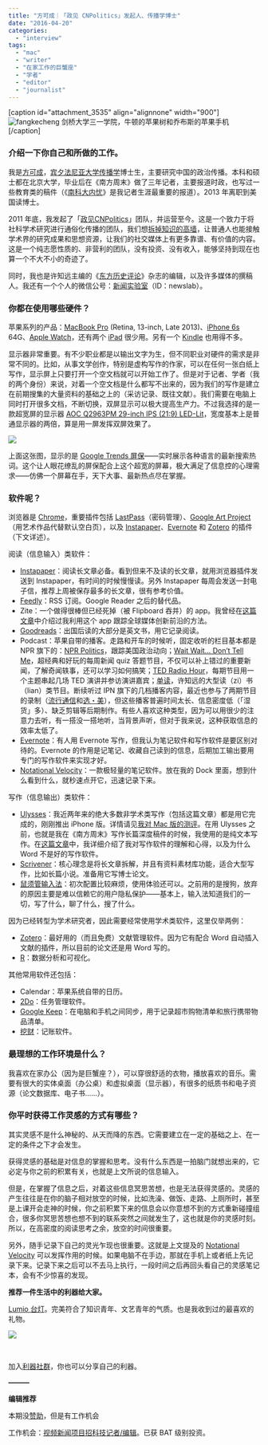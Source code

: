 ```yaml
---
title: "方可成｜「政见 CNPolitics」发起人、传播学博士"
date: "2016-04-20"
categories: 
  - "interview"
tags: 
  - "mac"
  - "writer"
  - "在家工作的巨蟹座"
  - "学者"
  - "editor"
  - "journalist"
---
```


\[caption id="attachment\_3535" align="alignnone" width="900"\]![fangkecheng](/images/82312.jpg) 剑桥大学三一学院，牛顿的苹果树和乔布斯的苹果手机\[/caption\]

### 介绍一下你自己和所做的工作。

我是[方可成](https://www.fangkc.cn/)，[宾夕法尼亚大学传播学](https://www.asc.upenn.edu/)博士生，主要研究中国的政治传播。本科和硕士都在北京大学，毕业后在《南方周末》做了三年记者，主要报道时政，也写过一些教育类的稿件（《[南科大内忧](https://www.infzm.com/content/60572)》是我记者生涯最重要的报道）。2013 年离职到美国读博士。

2011 年底，我发起了「[政见CNPolitics](https://cnpolitics.org/)」团队，并运营至今。这是一个致力于将社科学术研究进行通俗化传播的团队，我们想[拆掉知识的高墙](https://cnpolitics.org/2016/01/new-start/)，让普通人也能接触学术界的研究成果和思想资源，让我们的社交媒体上有更多靠谱、有价值的内容。这是一个纯志愿性质的、非营利的团队，没有投资、没有收入，能够坚持到现在也算一个不大不小的奇迹了。

同时，我也是许知远主编的《[东方历史评论](https://www.ohistory.org/)》杂志的编辑，以及许多媒体的撰稿人。我还有一个个人的微信公号：[新闻实验室](https://mp.weixin.qq.com/profile?src=3&timestamp=1461141107&ver=1&signature=piqA5TMVXey0feiQP6e5P79rqcbPTn*pwc9Tubm9oCLkm8T03rwGCglahk1SVcqtVMktckH-U2icC-j66sRbtQ==)（ID：newslab）。

### **你都在使用哪些硬件？**

苹果系列的产品：[MacBook Pro](https://www.apple.com/cn/macbook-pro/) (Retina, 13-inch, Late 2013)、[iPhone 6s](https://www.apple.com/cn/iphone/) 64G、[Apple Watch](https://www.apple.com/cn/watch/)，还有两个 [iPad](https://www.apple.com/cn/ipad/) 很少用。另有一个 [Kindle](https://www.amazon.cn/dp/B00QJDOLIO) 也用得不多。

显示器非常重要。有不少职业都是以输出文字为生，但不同职业对硬件的需求是非常不同的。比如，从事文学创作，特别是虚构写作的作家，可以在任何一张白纸上写作，显示屏上只要打开一个空文档就可以开始工作了。但是对于记者、学者（我的两个身份）来说，对着一个空文档是什么都写不出来的，因为我们的写作是建立在前期搜集的大量资料的基础之上的（采访记录、既往文献）。我们需要在电脑上同时打开很多文档，不断切换，双屏显示可以极大提高生产力。不过我选择的是一款超宽屏的显示器 [AOC Q2963PM 29-inch IPS (21:9) LED-Lit](https://www.amazon.com/gp/product/B00BLZAYHC)，宽度基本上是普通显示器的两倍，算是用一屏发挥双屏效果了。

![](/images/87965.jpg)

上面这张图，显示的是 [Google Trends 屏保](https://www.google.com/trends/hottrends/visualize?nrow=5&ncol=5)——实时展示各种语言的最新搜索热词。这个让人眼花缭乱的屏保配合上这个超宽的屏幕，极大满足了信息控的心理需求——仿佛一个屏幕在手，天下大事、最新热点尽在掌握。

### **软件呢？**

浏览器是 [Chrome](https://www.google.com/chrome/browser/desktop/index.html)，重要插件包括 [LastPass](https://lastpass.com/zh-hans/)（密码管理）、[Google Art Project](https://www.google.com/culturalinstitute/project/art-project?hl=zh-cn)（用艺术作品代替默认空白页），以及 [Instapaper](https://www.instapaper.com/)、[Evernote](https://evernote.com/intl/zh-cn/) 和 [Zotero](https://www.zotero.org/) 的插件（下文详述）。

阅读（信息输入）类软件：

- [Instapaper](https://www.instapaper.com/)：阅读长文章必备。看到但来不及读的长文章，就用浏览器插件发送到 Instapaper，有时间的时候慢慢读。另外 Instapaper 每周会发送一封电子信，推荐上周被保存最多的长文章，很有参考价值。
- [Feedly](https://feedly.com/)：RSS 订阅。Google Reader 之后的替代品。
- Zite：一个做得很棒但已经死掉（被 Flipboard 吞并）的 app。我曾经在[这篇文章](https://mp.weixin.qq.com/s?__biz=MjM5NDEwNjQ0MQ==&mid=402399706&idx=1&sn=3cde2c398bfb305e20fbd49cf1abf1a8&scene=21#wechat_redirect)中介绍过我利用这个 app 跟踪全球媒体创新前沿的方法。
- [Goodreads](https://www.goodreads.com/)：出国后读的大部分是英文书，用它记录阅读。
- Podcast：苹果自带的播客。走路和开车的时候听，固定收听的栏目基本都是 NPR 旗下的：[NPR Politics](https://www.npr.org/sections/politics/)，跟踪美国政治动向；[Wait Wait… Don’t Tell Me](https://www.npr.org/programs/wait-wait-dont-tell-me/)，超经典和好玩的每周新闻 quiz 答题节目，不仅可以补上错过的重要新闻，了解奇闻轶事，还可以学习如何搞笑；[TED Radio Hour](https://www.npr.org/programs/ted-radio-hour/?showDate=2016-04-15)，每期节目用一个主题串起几场 TED 演讲并参访演讲嘉宾；[单读](https://liqi.io/liuxiaonan)，许知远的大型读（zi）书（lian）类节目。断续听过 IPN 旗下的几档播客内容，最近也参与了两期节目的录制（[流行通信](https://ipn.li/popdispatch/46/)和[选・美](https://ipn.li/xuanmei/)），但这些播客普遍时间太长、信息密度低（「湿货」多）、缺乏剪辑等后期制作。有些人喜欢这种类型，因为可以用很少的注意力去听，有一搭没一搭地听，当背景声听，但对于我来说，这种获取信息的效率太低了。
- [Evernote](https://evernote.com/intl/zh-cn/)：有人用 Evernote 写作，但我认为笔记软件和写作软件是要区别对待的。Evernote 的作用是记笔记、收藏自己读到的信息，后期加工输出要用专门的写作软件来实现才好。
- [Notational Velocity](https://notational.net/)：一款极轻量的笔记软件。放在我的 Dock 里面，想到什么看到什么，就秒速点开它，迅速记录下来。

写作（信息输出）类软件：

- [Ulysses](https://liqi.io/max-seelemann)：我近两年来的绝大多数非学术类写作（包括这篇文章）都是用它完成的，刚刚推出 iPhone 版。详情请见[我对 Mac 版的测评](https://mp.weixin.qq.com/s?__biz=MjM5NDEwNjQ0MQ==&mid=201171746&idx=1&sn=f4b53d5b1c1df778e9e14ff89b432076&scene=21#wechat_redirect)。在用 Ulysses 之前，也就是我在《南方周末》写作长篇深度稿件的时候，我使用的是纯文本写作。在[这篇文章](https://mp.weixin.qq.com/s?__biz=MjM5NDEwNjQ0MQ==&mid=200875788&idx=1&sn=a8d3fcaa3c9f29739c52c7cb6ea9fedc&scene=21#wechat_redirect)中，我详细介绍了我对写作软件的理解和心得，以及为什么 Word 不是好的写作软件。
- [Scrivener](https://liqi.io/keith-blount/)：核心理念是将长文章拆解，并且有资料素材库功能，适合大型写作，比如长篇小说。准备用它写博士论文。
- [鼠须管输入法](https://rime.im/)：初次配置比较麻烦，使用体验还可以。之前用的是搜狗，放弃的原因主要是难以信赖它的用户隐私保护——基本上，输入法知道我们的一切，写了什么，聊了什么，搜了什么。

因为已经转型为学术研究者，因此需要经常使用学术类软件，这里仅举两例：

- [Zotero](https://www.zotero.org/)：最好用的（而且免费）文献管理软件。因为它有配合 Word 自动插入文献的插件，所以目前的论文还是用 Word 写的。
- [R](https://www.r-project.org/)：数据分析和可视化。

其他常用软件还包括：

- Calendar：苹果系统自带的日历。
- [2Do](https://www.2doapp.com/)：任务管理软件。
- [Google Keep](https://keep.google.com/)：在电脑和手机之间同步，用于记录超市购物清单和旅行携带物品清单。
- [挖财](https://www.wacai.com/)：记账软件。

### **最理想的工作环境是什么？**

我喜欢在家办公（因为是巨蟹座？），可以穿很舒适的衣物，播放喜欢的音乐。需要有很大的实体桌面（办公桌）和虚拟桌面（显示器），有很多的纸质书和电子资源（论文数据库、电子书……）。

### **你平时获得工作灵感的方式有哪些？**

其实灵感不是什么神秘的、从天而降的东西。它需要建立在一定的基础之上、在一定的条件之下才会发生。

获得灵感的基础是对信息的掌握和思考。没有什么东西是一拍脑门就想出来的，它必定与你之前的积累有关，也就是上文所说的信息输入。

但是，在掌握了信息之后，对着这些信息冥思苦想，也是无法获得灵感的。灵感的产生往往是在你的脑子相对放空的时候，比如洗澡、做饭、走路、上厕所时，甚至是上课开会走神的时候，你之前积累下来的信息会以你意想不到的方式重新碰撞组合，很多你冥思苦想也想不到的联系突然之间就发生了，这也就是你的灵感时刻。所以，在高密度的阅读思考之余，放空的时间很重要。

另外，随手记录下自己的灵光乍现也很重要。这就是上文提及的 [Notational Velocity](https://notational.net/) 可以发挥作用的时候。如果电脑不在手边，那就在手机上或者纸上先记录下来。记录下来之后可以不去马上执行，一段时间之后再回头看自己的灵感笔记本，会有不少惊喜的发现。

**推荐一件生活中的利器给大家。**

[Lumio 台灯](https://www.hellolumio.com/)。完美符合了知识青年、文艺青年的气质。也是我收到过的最喜欢的礼物。

![](/images/31832.gif)

 

加入[利器社群](https://liqi.io/community/)，你也可以分享自己的利器。

**———**

**编辑推荐**

本期没[赞助](https://liqi.io/sponsorship/)，但是有工作机会

工作机会：[视频新闻项目招科技记者/编辑](https://www.jianshu.com/p/3fff0f0f536b)。已获 BAT 级别投资。
